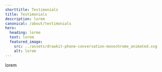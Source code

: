```yaml
---
shorttitle: Testimonials
title: Testimonials
description: lorem
canonical: /about/testimonials
hero:
  heading: lorme
  text: lorem
  featured_image:
    src: ../assets/drawkit-phone-conversation-monochrome_animated.svg
    alt: lorem
---
```

lorem